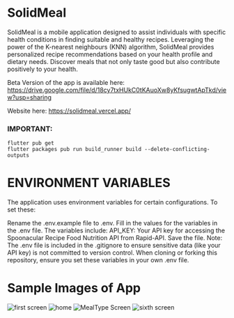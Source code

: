 # SolidMeal

SolidMeal is a mobile application designed to assist individuals with specific health conditions in finding suitable and healthy recipes. Leveraging the power of the K-nearest neighbours (KNN) algorithm, SolidMeal provides personalized recipe recommendations based on your health profile and dietary needs. Discover meals that not only taste good but also contribute positively to your health.

Beta Version of the app is available here: 
https://drive.google.com/file/d/18cy7txHUkC0tKAuoXw8yKfsugwtApTkd/view?usp=sharing

Website here:
https://solidmeal.vercel.app/

### IMPORTANT:

```
flutter pub get
flutter packages pub run build_runner build --delete-conflicting-outputs
```
# ENVIRONMENT VARIABLES
The application uses environment variables for certain configurations. To set these:

Rename the .env.example file to .env.
Fill in the values for the variables in the .env file. The variables include:
API_KEY: Your API key for accessing the Spoonacular Recipe Food Nutrition API from Rapid-API.
Save the file.
Note: The .env file is included in the .gitignore to ensure sensitive data (like your API key) is not committed to version control. When cloning or forking this repository, ensure you set these variables in your own .env file.


# Sample Images of App

![first screen](https://github.com/Coder-Jon014/SolidMeal_App/assets/71227832/aac098ad-db40-4900-abbf-736b8826dea0)
![home](https://github.com/Coder-Jon014/SolidMeal_App/assets/71227832/89e3cb4f-f36a-43ae-b21b-edfc9b4ee9ae)
![MealType Screen](https://github.com/Coder-Jon014/SolidMeal_App/assets/71227832/35b7fd61-6e08-480f-bad2-55e448cff195)
![sixth screen](https://github.com/Coder-Jon014/SolidMeal_App/assets/71227832/04ec3f74-c5e1-4397-85b2-d8d39e07360b)



